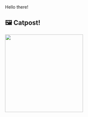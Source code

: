 Hello there!



## 🖼️ Catpost!

<sub>
    <img src="https://cdn2.thecatapi.com/images/39n.jpg" height="256">
</sub>

